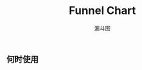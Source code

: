 ﻿---
category: Components
type: 图表
title: Funnel Chart
subtitle: 漏斗图
cols: 1
cover: 
---



## 何时使用

